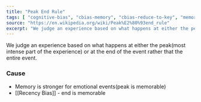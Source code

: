 ```yaml
---
title: "Peak End Rule"
tags: [ "cognitive-bias", "cbias-memory", "cbias-reduce-to-key", "memory", "heuristic" ]
source: "https://en.wikipedia.org/wiki/Peak%E2%80%93end_rule"
excerpt: "We judge an experience based on what happens at either the peak(most intense part of the experience) or at the end of the event rather that the entire event."
---
```


We judge an experience based on what happens at either the peak(most intense part of the experience) or at the end of the event rather that the entire event.

### Cause

- Memory is stronger for emotional events(peak is memorable)
- [[Recency Bias]] - end is memorable
